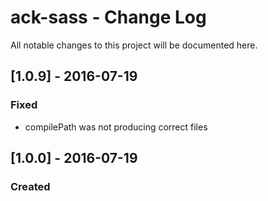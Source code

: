 # ack-sass - Change Log
All notable changes to this project will be documented here.


## [1.0.9] - 2016-07-19
### Fixed
- compilePath was not producing correct files

## [1.0.0] - 2016-07-19
### Created
